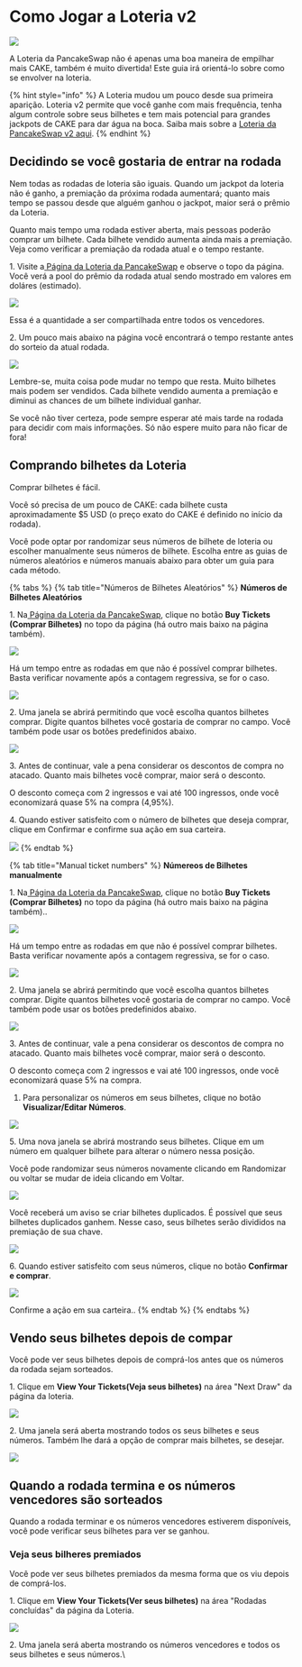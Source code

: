# Como Jogar a Loteria v2

![](../../.gitbook/assets/how-to-lottery-header.png)

A Loteria da PancakeSwap não é apenas uma boa maneira de empilhar mais CAKE, também é muito divertida! Este guia irá orientá-lo sobre como se envolver na loteria.

{% hint style="info" %}
A Loteria mudou um pouco desde sua primeira aparição. Loteria v2 permite que você ganhe com mais frequência, tenha algum controle sobre seus bilhetes e tem mais potencial para grandes jackpots de CAKE para dar água na boca. Saiba mais sobre a [Loteria da PancakeSwap v2 aqui](https://docs.pancakeswap.finance/products/lottery).
{% endhint %}

## Decidindo se você gostaria de entrar na rodada

‌Nem todas as rodadas de loteria são iguais. Quando um jackpot da loteria não é ganho, a premiação da próxima rodada aumentará; quanto mais tempo se passou desde que alguém ganhou o jackpot, maior será o prêmio da Loteria. ‌

Quanto mais tempo uma rodada estiver aberta, mais pessoas poderão comprar um bilhete. Cada bilhete vendido aumenta ainda mais a premiação. Veja como verificar a premiação da rodada atual e o tempo restante.

‌1. Visite a[ Página da Loteria da PancakeSwap](https://pancakeswap.finance/lottery) e observe o topo da página. Você verá a pool do prêmio da rodada atual sendo mostrado em valores em doláres (estimado).

![](<../../.gitbook/assets/image (93).png>)

Essa é a quantidade a ser compartilhada entre todos os vencedores.

‌2. Um pouco mais abaixo na página você encontrará o tempo restante antes do sorteio da atual rodada.

![](<../../.gitbook/assets/image (94).png>)

Lembre-se, muita coisa pode mudar no tempo que resta. Muito bilhetes mais podem ser vendidos. Cada bilhete vendido aumenta a premiação e diminui as chances de um bilhete individual ganhar. ‌

Se você não tiver certeza, pode sempre esperar até mais tarde na rodada para decidir com mais informações. Só não espere muito para não ficar de fora!

## Comprando bilhetes da Loteria

‌Comprar bilhetes é fácil.

Você só precisa de um pouco de CAKE: cada bilhete custa aproximadamente $5 USD (o preço exato do CAKE é definido no início da rodada).&#x20;

Você pode optar por randomizar seus números de bilhete de loteria ou escolher manualmente seus números de bilhete. Escolha entre as guias de números aleatórios e números manuais abaixo para obter um guia para cada método.

{% tabs %}
{% tab title="Números de Bilhetes Aleatórios" %}
**Números de Bilhetes Aleatórios**

1\. Na[ Página da Loteria da PancakeSwap](https://pancakeswap.finance/lottery), clique no botão **Buy Tickets (Comprar Bilhetes)** no topo da página (há outro mais baixo na página também).

![](<../../.gitbook/assets/image (96).png>)

Há um tempo entre as rodadas em que não é possível comprar bilhetes. Basta verificar novamente após a contagem regressiva, se for o caso.

![](<../../.gitbook/assets/image (97).png>)

2\. Uma janela se abrirá permitindo que você escolha quantos bilhetes comprar. Digite quantos bilhetes você gostaria de comprar no campo. Você também pode usar os botões predefinidos abaixo.

![](<../../.gitbook/assets/image (142).png>)

3\. Antes de continuar, vale a pena considerar os descontos de compra no atacado. Quanto mais bilhetes você comprar, maior será o desconto.&#x20;

O desconto começa com 2 ingressos e vai até 100 ingressos, onde você economizará quase 5% na compra (4,95%).&#x20;

4\. Quando estiver satisfeito com o número de bilhetes que deseja comprar, clique em Confirmar e confirme sua ação em sua carteira.

![](<../../.gitbook/assets/image (143).png>)
{% endtab %}

{% tab title="Manual ticket numbers" %}
**Númereos de Bilhetes manualmente**

1\. Na[ Página da Loteria da PancakeSwap](https://pancakeswap.finance/lottery), clique no botão **Buy Tickets (Comprar Bilhetes)** no topo da página (há outro mais baixo na página também)..

![](<../../.gitbook/assets/image (96).png>)

Há um tempo entre as rodadas em que não é possível comprar bilhetes. Basta verificar novamente após a contagem regressiva, se for o caso.

![](<../../.gitbook/assets/image (97).png>)

2\. Uma janela se abrirá permitindo que você escolha quantos bilhetes comprar. Digite quantos bilhetes você gostaria de comprar no campo. Você também pode usar os botões predefinidos abaixo.

![](<../../.gitbook/assets/image (142).png>)

3\. Antes de continuar, vale a pena considerar os descontos de compra no atacado. Quanto mais bilhetes você comprar, maior será o desconto.&#x20;

O desconto começa com 2 ingressos e vai até 100 ingressos, onde você economizará quase 5% na compra.&#x20;

1. Para personalizar os números em seus bilhetes, clique no botão **Visualizar/Editar Números**.

![](<../../.gitbook/assets/image (144).png>)

5\. Uma nova janela se abrirá mostrando seus bilhetes. Clique em um número em qualquer bilhete para alterar o número nessa posição.

Você pode randomizar seus números novamente clicando em Randomizar ou voltar se mudar de ideia clicando em Voltar.

![](https://lh4.googleusercontent.com/229uStQBb-Uzj-Tu9kRDXxfux4wWNjeHjPXJBULwhKbCR5UEgWnb3jzzj1-KeWeBfxfGlctR9aH\_S1P\_l6\_VgtrZR0Eb2AVqrJLF8oNkpoVFlpeHaOIsUij-bs12QBOwDAIJEJiU)

Você receberá um aviso se criar bilhetes duplicados. É possível que seus bilhetes duplicados ganhem. Nesse caso, seus bilhetes serão divididos na premiação de sua chave.

![](<../../.gitbook/assets/image (103).png>)

6\. Quando estiver satisfeito com seus números, clique no botão **Confirmar e comprar**.

![](<../../.gitbook/assets/image (145).png>)

Confirme a ação em sua carteira..
{% endtab %}
{% endtabs %}

## Vendo seus bilhetes depois de compar

Você pode ver seus bilhetes depois de comprá-los antes que os números da rodada sejam sorteados.

1\. Clique em **View Your Tickets(Veja seus bilhetes)** na área "Next Draw" da página da loteria.

![](<../../.gitbook/assets/image (108).png>)

2\. Uma janela será aberta mostrando todos os seus bilhetes e seus números. Também lhe dará a opção de comprar mais bilhetes, se desejar.

![](<../../.gitbook/assets/image (109).png>)

## Quando a rodada termina e os números vencedores são sorteados

‌‌Quando a rodada terminar e os números vencedores estiverem disponíveis, você pode verificar seus bilhetes para ver se ganhou.

### ‌Veja seus bilheres premiados

‌Você pode ver seus bilhetes premiados da mesma forma que os viu depois de comprá-los. ‌

1\. Clique em **View Your Tickets(Ver seus bilhetes)** na área "Rodadas concluídas" da página da Loteria.

![](https://lh3.googleusercontent.com/p3QxWcrxCcBwHrhwPU55vnAN-BmelgNwKRWse8yEQQVfehXsIOvUX\_tCo1gC7LpHxL-crIMS19RxpnMxn5yBuShNwXfH7qzCSdCOtnBeXhUuecrqRvhdI97rX\_CuVuWAawaor6Mi)

2\. Uma janela será aberta mostrando os números vencedores e todos os seus bilhetes e seus números.\\
